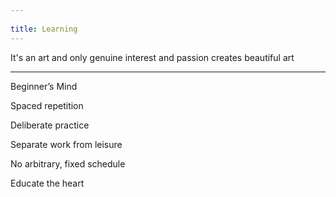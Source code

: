 ```yaml
---
 
title: Learning
---
```



It's an art and only genuine interest and passion creates beautiful art

---

Beginner’s Mind

Spaced repetition

Deliberate practice

Separate work from leisure

No arbitrary, fixed schedule

Educate the heart 


